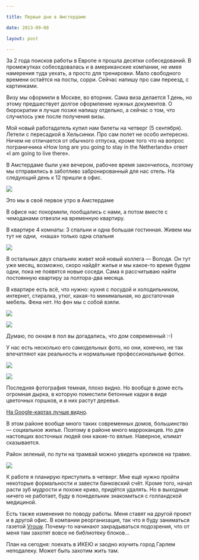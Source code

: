 ```yaml
---

title: Первые дни в Амстердаме

date: 2013-09-08

layout: post

---
```

За 2 года поисков работы в Европе я прошла десятки собеседований. В промежутках собеседовалась и в американские компании, не имея намерения туда уехать, а просто для тренировки.
Мало свободного времени остаётся на посты, сорри. Сейчас напишу про сам переезд, с картинками.

Визу мы оформили в Москве, во вторник. Сама виза делается 1 день, но этому предшествует долгое оформление нужных документов. О бюрократии я лучше позже напишу отдельно, а сейчас о том, что случилось уже после получения визы.
<excerpt/>

Мой новый работадатель купил нам билеты на четверг (5 сентября). Летели с пересадкой в Хельсинки. Про сам полет не особо интересно. Ничем не отличается от обычного отпуска, кроме того что на вопрос пограничника «How long are you going to stay in the Netherlands» ответ «I am going to live there».

В Амстердаме были уже вечером, рабочее время закончилось, поэтому мы отправились в заботливо забронированный для нас отель. На следующий день к 12 пришли в офис.

[](http://fotki.yandex.ru/users/toivonens/view/498998/)
[![](http://img-fotki.yandex.ru/get/9501/14441195.2a/0_79d36_e2179b08_L.jpg)](http://fotki.yandex.ru/users/toivonens/view/498998/)

Это мы в своё первое утро в Амстердаме

В офисе нас покормили, пообщались с нами, а потом вместе с чемоданами отвезли на временную квартиру.

В квартире 4 комнаты: 3 спальни и одна большая гостинная. Живем мы тут не одни, &nbsp;«наша» только одна спальня

[](http://fotki.yandex.ru/users/toivonens/view/498999/)
[![](http://img-fotki.yandex.ru/get/9106/14441195.2a/0_79d37_28c0d16b_L.jpg)](http://fotki.yandex.ru/users/toivonens/view/498999/)

В остальных двух спальнях живет мой новый коллега — Володя. Он тут уже месяц, возможно, скоро найдёт жилье и мы какое-то время будем одни, пока не появятся новые соседи. Сама я рассчитываю найти постоянную квартиру за полтора-два месяца.

В квартире есть всё, что нужно: кухня с посудой и холодильником, интернет, стиралка, утюг, какая-то минимальная, но достаточная мебель. Фена нет. Но фен мы с собой взяли.

[](http://fotki.yandex.ru/users/toivonens/view/499001/)
[![](http://img-fotki.yandex.ru/get/9499/14441195.2a/0_79d39_6387984e_L.jpg)](http://fotki.yandex.ru/users/toivonens/view/499001/)

[](http://fotki.yandex.ru/users/toivonens/view/499000/)
[![](http://img-fotki.yandex.ru/get/9555/14441195.2a/0_79d38_63f2db85_L.jpg)](http://fotki.yandex.ru/users/toivonens/view/499000/)

Думаю, по окнам в пол вы догадались, что дом современный :-)&nbsp;

У нас есть несколько его самодельных фото, но они, конечно, не так впечатляют как реальность и нормальные профессиональные фотки.

[](http://fotki.yandex.ru/users/toivonens/view/499003/)
[![](http://img-fotki.yandex.ru/get/9557/14441195.2a/0_79d3b_a19cfec_L.jpg)](http://fotki.yandex.ru/users/toivonens/view/499003/)

[](http://fotki.yandex.ru/users/toivonens/view/499002/)
[![](http://img-fotki.yandex.ru/get/6711/14441195.2a/0_79d3a_113e3bc6_L.jpg)](http://fotki.yandex.ru/users/toivonens/view/499002/)

Последняя фотография темная, плохо видно. Но вообще в доме есть огромная дырка, в которую поместили бетонные кадки в виде цветочных горшков, и в них растут деревья.

[На Google-картах лучше видно](https://maps.google.ru/maps?hl=en&amp;ll=52.381422,4.806937&amp;spn=0.009208,0.022616&amp;t=m&amp;z=16&amp;layer=c&amp;cbll=52.381422,4.806937&amp;cbp=12,0,,0,0&amp;photoid=po-20717621).

В этом районе вообще много таких современных домов, большинство — социальное жилье. Поэтому в районе много марроканцев. Но для настоящих восточных людей они какие-то вялые. Наверное, климат сказывается.

Район зеленый, по пути на трамвай можно увидеть кроликов на травке.

[](http://fotki.yandex.ru/users/toivonens/view/499004/)
[![](http://img-fotki.yandex.ru/get/9542/14441195.2a/0_79d3c_2fcea063_L.jpg)](http://fotki.yandex.ru/users/toivonens/view/499004/)

К работе я планирую приступить в четверг. Мне ещё нужно пройти некоторые формальности и завести банковский счёт. Кроме того, начал расти зуб мудрости и похоже криво, придётся удалять. Но в выходные ничего не работает, буду в понедельник знакомиться с голландской медициной.

Есть также изменения по поводу работы. Меня ставят на другой проект и в другой офис. В компании реорганизация, так что я буду заниматься газетой [Vrouw](http://www.telegraaf.nl/vrouw/?redir=vrouw). Почему-то начинают закрадываться подозрения, что от меня там захотят вовсе не библиотеку блоков...

План на сегодня: поехать в ИКЕЮ и заодно изучить город Гарлем неподалеку. Может быть захотим жить там.
